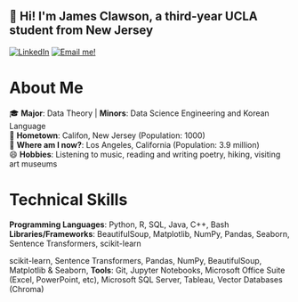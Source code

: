 ## 👋 Hi! I'm James Clawson, a third-year UCLA student from New Jersey
[![LinkedIn](https://img.shields.io/badge/LinkedIn-Connect-blue)](https://www.linkedin.com/in/james-clawson-a24292291/) [![Email me!](https://img.shields.io/badge/Email-Contact%20Me-red)](mailto::theclaw2023@g.ucla.edu)

# About Me

🎓 **Major**: Data Theory | **Minors**: Data Science Engineering and Korean Language  
🌱 **Hometown**: Califon, New Jersey (Population: 1000)  
🏫 **Where am I now?**: Los Angeles, California (Population: 3.9 million)  
😄 **Hobbies**: Listening to music, reading and writing poetry, hiking, visiting art museums

# Technical Skills

**Programming Languages**: Python, R, SQL, Java, C++, Bash
**Libraries/Frameworks**: BeautifulSoup, Matplotlib, NumPy, Pandas, Seaborn, Sentence Transformers, scikit-learn

scikit-learn, Sentence Transformers, Pandas, NumPy, BeautifulSoup, Matplotlib & Seaborn,
**Tools**: Git, Jupyter Notebooks, Microsoft Office Suite (Excel, PowerPoint, etc), Microsoft SQL Server, Tableau, Vector Databases (Chroma)


<!--
**j-clawson/j-clawson** is a ✨ _special_ ✨ repository because its `README.md` (this file) appears on your GitHub profile.

Here are some ideas to get you started:

- 🔭 I’m currently working on ...
- 🌱 I’m currently learning ...
- 👯 I’m looking to collaborate on ...
- 🤔 I’m looking for help with ...
- 💬 Ask me about ...
- 📫 How to reach me: ...
- 😄 Pronouns: ...
- ⚡ Fun fact: ...
-->
